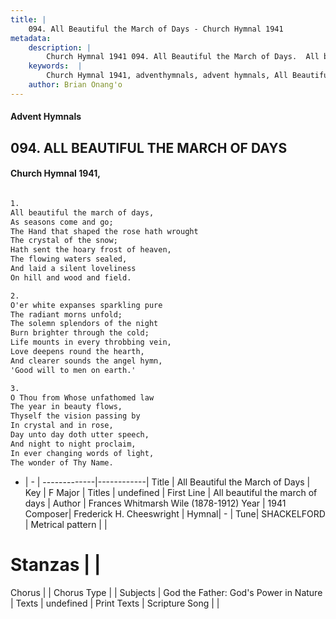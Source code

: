 ```yaml
---
title: |
    094. All Beautiful the March of Days - Church Hymnal 1941
metadata:
    description: |
        Church Hymnal 1941 094. All Beautiful the March of Days.  All beautiful the march of days,  As seasons come and go;  The Hand that shaped the rose hath wrought  The crystal of the snow;  Hath sent the hoary frost of heaven,  The flowing waters sealed,  And laid a silent loveliness  On hill and wood and field.  
    keywords:  |
        Church Hymnal 1941, adventhymnals, advent hymnals, All Beautiful the March of Days, All beautiful the march of days. 
    author: Brian Onang'o
---
```


#### Advent Hymnals
## 094. ALL BEAUTIFUL THE MARCH OF DAYS
####  Church Hymnal 1941,

```txt

1.
All beautiful the march of days, 
As seasons come and go; 
The Hand that shaped the rose hath wrought 
The crystal of the snow; 
Hath sent the hoary frost of heaven, 
The flowing waters sealed, 
And laid a silent loveliness 
On hill and wood and field. 

2.
O'er white expanses sparkling pure 
The radiant morns unfold; 
The solemn splendors of the night 
Burn brighter through the cold; 
Life mounts in every throbbing vein, 
Love deepens round the hearth, 
And clearer sounds the angel hymn, 
'Good will to men on earth.' 

3.
O Thou from Whose unfathomed law 
The year in beauty flows, 
Thyself the vision passing by 
In crystal and in rose, 
Day unto day doth utter speech, 
And night to night proclaim, 
In ever changing words of light, 
The wonder of Thy Name.


```

- |   -  |
-------------|------------|
Title | All Beautiful the March of Days |
Key | F Major |
Titles | undefined |
First Line | All beautiful the march of days |
Author | Frances Whitmarsh Wile (1878-1912)
Year | 1941
Composer| Frederick H. Cheeswright |
Hymnal|  - |
Tune| SHACKELFORD |
Metrical pattern | |
# Stanzas |  |
Chorus |  |
Chorus Type |  |
Subjects | God the Father: God's Power in Nature |
Texts | undefined |
Print Texts | 
Scripture Song |  |
    
